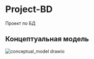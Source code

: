 # Project-BD
Проект по БД

## Концептуальная модель
![conceptual_model drawio](https://user-images.githubusercontent.com/65976385/161458077-1910955a-40e9-4908-8829-51ab447abf0b.svg)

